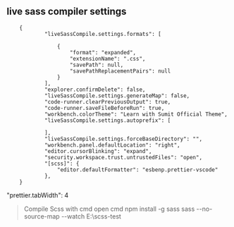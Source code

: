 ## live sass compiler settings

        {
                "liveSassCompile.settings.formats": [
                
                    {
                        "format": "expanded",
                        "extensionName": ".css",
                        "savePath": null,
                        "savePathReplacementPairs": null
                    }
                ],
                "explorer.confirmDelete": false,
                "liveSassCompile.settings.generateMap": false,
                "code-runner.clearPreviousOutput": true,
                "code-runner.saveFileBeforeRun": true,
                "workbench.colorTheme": "Learn with Sumit Official Theme",
                "liveSassCompile.settings.autoprefix": [
                
                ],
                "liveSassCompile.settings.forceBaseDirectory": "",
                "workbench.panel.defaultLocation": "right",
                "editor.cursorBlinking": "expand",
                "security.workspace.trust.untrustedFiles": "open",
                "[scss]": {
                    "editor.defaultFormatter": "esbenp.prettier-vscode"
                },
        }
        
"prettier.tabWidth": 4

> Compile Scss with cmd
    open cmd
    npm install -g sass
    sass --no-source-map --watch E:\scss-test
